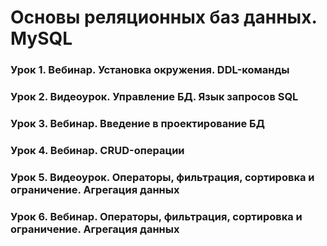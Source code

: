 # Основы реляционных баз данных. MySQL

### Урок 1. Вебинар. Установка окружения. DDL-команды
### Урок 2. Видеоурок. Управление БД. Язык запросов SQL
### Урок 3. Вебинар. Введение в проектирование БД
### Урок 4. Вебинар. CRUD-операции
### Урок 5. Видеоурок. Операторы, фильтрация, сортировка и ограничение. Агрегация данных
### Урок 6. Вебинар. Операторы, фильтрация, сортировка и ограничение. Агрегация данных